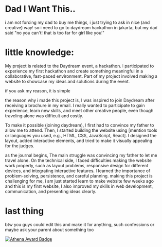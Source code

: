# Dad I Want This..

i am not forcing my dad to buy me things, i just trying to ask in nice (and creative) way! 
so i need to go to daydream hackathon in jakarta, but my dad said "no you can't! that is too far for girl like you!"

# little knowledge:

My project is related to the Daydream event, a hackathon. I participated to experience my first hackathon and create something meaningful in a collaborative, fast-paced environment. Part of my project involved making a website to showcase my ideas and solutions during the event.

if you ask my reason, it is simple

the reason why i made this project is, I was inspired to join Daydream after receiving a brochure in my email. I really wanted to participate to gain experience, learn new skills, and meet other creative people, even though traveling alone was difficult and costly.

To make it possible (joining daydream), I first had to convince my father to allow me to attend. Then, I started building the website using [mention tools or languages you used, e.g., HTML, CSS, JavaScript, React]. I designed the layout, added interactive elements, and tried to make it visually appealing for the judges.

as the journal begins, The main struggle was convincing my father to let me travel alone. On the technical side, I faced difficulties making the website work properly, such as layout problems, responsive design for different devices, and integrating interactive features. I learned the importance of problem-solving, persistence, and careful planning. 
making this project is challenging for me, i am just started learn to make website few weeks ago and this is my first website, I also improved my skills in web development, communication, and presenting ideas clearly.

# last thing

btw you guys could edit this and make it for anything, such confessions or maybe ask your parent about something too

[![Athena Award Badge](https://img.shields.io/endpoint?url=https%3A%2F%2Faward.athena.hackclub.com%2Fapi%2Fbadge)](https://award.athena.hackclub.com?utm_source=readme)
